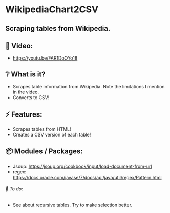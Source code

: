 # WikipediaChart2CSV

## Scraping tables from Wikipedia.

## :cinema: Video:
* https://youtu.be/FAR1DoOYo18

## :grey_question: What is it?
* Scrapes table information from Wikipedia. Note the limitations I mention in the video.
* Converts to CSV!

## :zap: Features:
* Scrapes tables from HTML!
* Creates a CSV version of each table!

## :package: Modules / Packages:
* Jsoup: https://jsoup.org/cookbook/input/load-document-from-url
* regex: https://docs.oracle.com/javase/7/docs/api/java/util/regex/Pattern.html

###### :hammer: To do:
* See about recursive tables. Try to make selection better.





